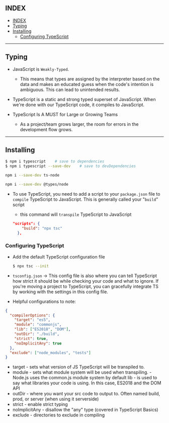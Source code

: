 ## INDEX

- [INDEX](#index)
- [Typing](#typing)
- [Installing](#installing)
  - [Configuring TypeScript](#configuring-typescript)

---

## Typing

- JavaScript is `Weakly-Typed`.

  - This means that types are assigned by the interpreter based on the data and makes an educated guess when the code's intention is ambiguous. This can lead to unintended results.

- TypeScript is a static and strong typed superset of JavaScript. When we're done with our TypeScript code, it compiles to JavaScript.

- TypeScript Is A MUST for Large or Growing Teams

  - As a project/team grows larger, the room for errors in the development flow grows.

---

## Installing

```bash
$ npm i typescript    # save to dependencies
$ npm i typescript --save-dev    # save to devDependencies

npm i --save-dev ts-node

npm i --save-dev @types/node

```

- To use TypeScript, you need to add a script to your `package.json` file to `compile` TypeScript to JavaScript. This is generally called your "`build`" script

  - this command will `transpile` TypeScript to JavaScript

  ```json
  "scripts": {
      "build": "npx tsc"
    },
  ```

### Configuring TypeScript

- Add the default TypeScript configuration file

  ```bash
  $ npx tsc --init
  ```

- `tsconfig.json` -> This config file is also where you can tell TypeScript how strict it should be while checking your code and what to ignore. If you're moving a project to TypeScript, you can gracefully integrate TS by working with the settings in this config file.

- Helpful configurations to note:

```json
{
  "compilerOptions": {
    "target": "es5",
    "module": "commonjs",
    "lib": ["ES2018", "DOM"],
    "outDir": "./build",
    "strict": true,
    "noImplicitAny": true
  },
  "exclude": ["node_modules", "tests"]
}
```

- target - sets what version of JS TypeScript will be transpiled to.
- module - sets what module system will be used when transpiling. - Node.js uses the common.js module system by default
  lib - is used to say what libraries your code is using. In this case, ES2018 and the DOM API
- outDir - where you want your src code to output to. Often named build, prod, or server (when using it serverside)
- strict - enable strict typing
- noImplicitAny - disallow the "any" type (covered in TypeScript Basics)
- exclude - directories to exclude in compiling
